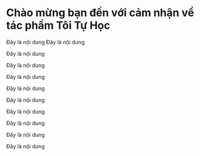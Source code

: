 # Chào mừng bạn đến với cảm nhận về tác phẩm Tôi Tự Học
Đây là nội dung
Đây là nội dung

Đây là nội dung

Đây là nội dung

Đây là nội dung

Đây là nội dung

Đây là nội dung

Đây là nội dung

Đây là nội dung

Đây là nội dung

Đây là nội dung
